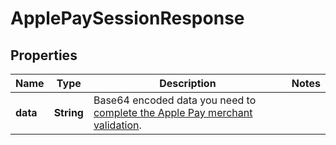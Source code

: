 

# ApplePaySessionResponse


## Properties

| Name | Type | Description | Notes |
|------------ | ------------- | ------------- | -------------|
|**data** | **String** | Base64 encoded data you need to [complete the Apple Pay merchant validation](https://docs.adyen.com/payment-methods/apple-pay/api-only?tab&#x3D;adyen-certificate-validation_1#complete-apple-pay-session-validation). |  |



